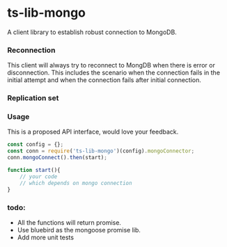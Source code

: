 # ts-lib-mongo

A client library to establish robust connection to MongoDB. 

### Reconnection 
This client will always try to reconnect to MongDB when there is error or disconnection. 
This includes the scenario when the connection fails in the initial attempt and 
when the connection fails after initial connection.

### Replication set

### Usage
This is a proposed API interface, would love your feedback. 


```javascript
const config = {}; 
const conn = require('ts-lib-mongo')(config).mongoConnector;
conn.mongoConnect().then(start);

function start(){
    // your code
    // which depends on mongo connection
}
```

### todo:
* All the functions will return promise.
* Use bluebird as the mongoose promise lib. 
* Add more unit tests